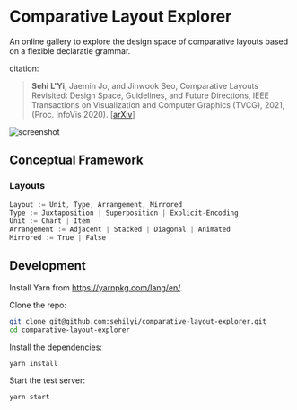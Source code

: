 # Comparative Layout Explorer
An online gallery to explore the design space of comparative layouts based on a flexible declaratie grammar.

citation:
> **Sehi L'Yi**, Jaemin Jo, and Jinwook Seo, Comparative Layouts Revisited: Design Space, Guidelines, and Future Directions, IEEE Transactions on Visualization and Computer Graphics (TVCG), 2021, (Proc. InfoVis 2020). [[arXiv](https://arxiv.org/abs/2009.00192)]


![screenshot](https://user-images.githubusercontent.com/9922882/72881001-4b151f00-3d43-11ea-943e-f8b530a709f7.png)


## Conceptual Framework
### Layouts
```javascript
Layout := Unit, Type, Arrangement, Mirrored
Type := Juxtaposition | Superposition | Explicit-Encoding
Unit := Chart | Item
Arrangement := Adjacent | Stacked | Diagonal | Animated
Mirrored := True | False

```

## Development

Install Yarn from https://yarnpkg.com/lang/en/.

Clone the repo:

```bash
git clone git@github.com:sehilyi/comparative-layout-explorer.git
cd comparative-layout-explorer
```

Install the dependencies:

```bash
yarn install
```

Start the test server:

```bash
yarn start
```

